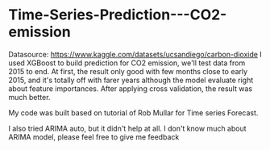 # Time-Series-Prediction---CO2-emission

Datasource: https://www.kaggle.com/datasets/ucsandiego/carbon-dioxide
I used XGBoost to build prediction for CO2 emission, we'll test data from 2015 to end.
At first, the result only good with few months close to early 2015, and it's totally off with farer years although the model evaluate right about feature importances.
After applying cross validation, the result was much better.

My code was built based on tutorial of Rob Mullar for Time series Forecast.

I also tried ARIMA auto, but it didn't help at all. I don't know much about ARIMA model, please feel free to give me feedback
